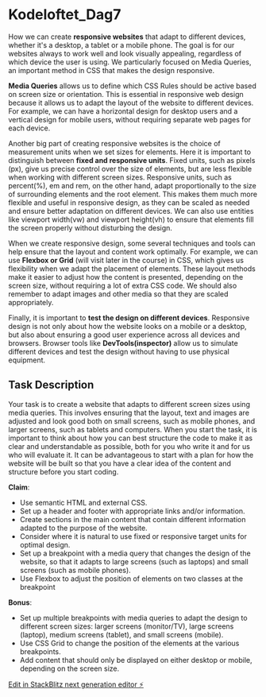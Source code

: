 # Kodeloftet_Dag7

How we can create **responsive websites** that adapt to different devices, whether it's a desktop, a tablet or a mobile phone. The goal is for our websites always to work well and look visually appealing, regardless of which device the user is using. We particularly focused on Media Queries, an important method in CSS that makes the design responsive.

**Media Queries** allows us to define which CSS Rules should be active based on screen size or orientation. This is essential in responsive web design because it allows us to adapt the layout of the website to different devices. For example, we can have a horizontal design for desktop users and a vertical design for mobile users, without requiring separate web pages for each device.

Another big part of creating responsive websites is the choice of measurement units when we set sizes for elements. Here it is important to distinguish between **fixed and responsive units**. Fixed units, such as pixels (px), give us precise control over the size of elements, but are less flexible when working with different screen sizes. Responsive units, such as percent(%), em and rem, on the other hand, adapt proportionally to the size of surrounding elements and the root element. This makes them much more flexible and useful in responsive design, as they can be scaled as needed and ensure better adaptation on different devices. We can also use entities like viewport width(vw) and viewport height(vh) to ensure that elements fill the screen properly without disturbing the design.

When we create responsive design, some several techniques and tools can help ensure that the layout and content work optimally. For example, we can use **Flexbox or Grid** (will visit later in the course) in CSS, which gives us flexibility when we adapt the placement of elements. These layout methods make it easier to adjust how the content is presented, depending on the screen size, without requiring a lot of extra CSS code. We should also remember to adapt images and other media so that they are scaled appropriately.

Finally, it is important to **test the design on different devices**. Responsive design is not only about how the website looks on a mobile or a desktop, but also about ensuring a good user experience across all devices and browsers. Browser tools like **DevTools(inspector)** allow us to simulate different devices and test the design without having to use physical equipment.

Task Description
-------------------
Your task is to create a website that adapts to different screen sizes using media queries. This involves ensuring that the layout, text and images are adjusted and look good both on small screens, such as mobile phones, and larger screens, such as tablets and computers. When you start the task, it is important to think about how you can best structure the code to make it as clear and understandable as possible, both for you who write it and for us who will evaluate it. It can be advantageous to start with a plan for how the website will be built so that you have a clear idea of ​​the content and structure before you start coding.

**Claim**:
- Use semantic HTML and external CSS.
- Set up a header and footer with appropriate links and/or information.
- Create sections in the main content that contain different information adapted to the purpose of the website.
- Consider where it is natural to use fixed or responsive target units for optimal design.
- Set up a breakpoint with a media query that changes the design of the website, so that it adapts to large screens (such as laptops) and small screens (such as mobile phones).
- Use Flexbox to adjust the position of elements on two classes at the breakpoint
  
**Bonus**:
- Set up multiple breakpoints with media queries to adapt the design to different screen sizes: larger screens (monitor/TV), large screens (laptop), medium screens (tablet), and small screens (mobile).
- Use CSS Grid to change the position of the elements at the various breakpoints.
- Add content that should only be displayed on either desktop or mobile, depending on the screen size.

[Edit in StackBlitz next generation editor ⚡️](https://stackblitz.com/~/github.com/sharmababita/Kodeloftet_Dag7)


